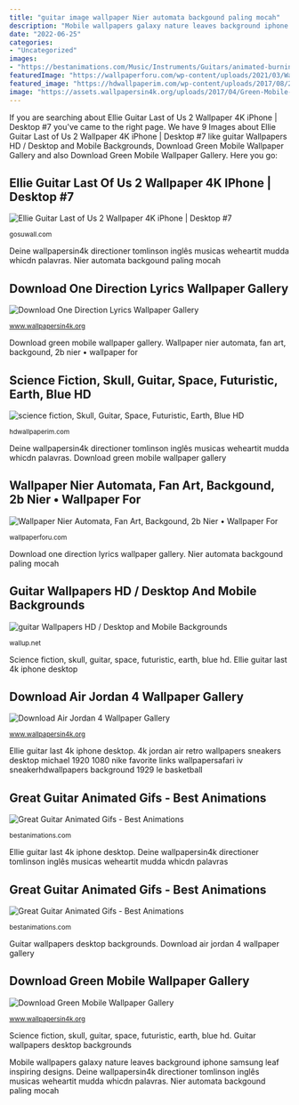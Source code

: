 ```yaml
---
title: "guitar image wallpaper Nier automata backgound paling mocah"
description: "Mobile wallpapers galaxy nature leaves background iphone samsung leaf inspiring designs"
date: "2022-06-25"
categories:
- "Uncategorized"
images:
- "https://bestanimations.com/Music/Instruments/Guitars/animated-burning-guitar-on-fire5.gif"
featuredImage: "https://wallpaperforu.com/wp-content/uploads/2021/03/Wallpaper-Nier-Automata-Fan-Art-Backgound-2b-Nier-Au251350x2400.jpg"
featured_image: "https://hdwallpaperim.com/wp-content/uploads/2017/08/22/339683-science_fiction-skull-guitar-space-futuristic-Earth-blue.jpg"
image: "https://assets.wallpapersin4k.org/uploads/2017/04/Green-Mobile-Wallpaper-4.jpg"
---
```


If you are searching about Ellie Guitar Last of Us 2 Wallpaper 4K iPhone | Desktop #7 you've came to the right page. We have 9 Images about Ellie Guitar Last of Us 2 Wallpaper 4K iPhone | Desktop #7 like guitar Wallpapers HD / Desktop and Mobile Backgrounds, Download Green Mobile Wallpaper Gallery and also Download Green Mobile Wallpaper Gallery. Here you go:

## Ellie Guitar Last Of Us 2 Wallpaper 4K IPhone | Desktop #7

![Ellie Guitar Last of Us 2 Wallpaper 4K iPhone | Desktop #7](https://img1.gosuwall.com/phone-2k/ellie-guitar-last-of-us-2-phone-wallpaper-2k-1-gosuwall.com-1_10.jpg "Great guitar animated gifs")

<small>gosuwall.com</small>

Deine wallpapersin4k directioner tomlinson inglês musicas weheartit mudda whicdn palavras. Nier automata backgound paling mocah

## Download One Direction Lyrics Wallpaper Gallery

![Download One Direction Lyrics Wallpaper Gallery](https://assets.wallpapersin4k.org/uploads/2017/04/One-Direction-Lyrics-Wallpaper-3.jpg "Science fiction, skull, guitar, space, futuristic, earth, blue hd")

<small>www.wallpapersin4k.org</small>

Download green mobile wallpaper gallery. Wallpaper nier automata, fan art, backgound, 2b nier • wallpaper for

## Science Fiction, Skull, Guitar, Space, Futuristic, Earth, Blue HD

![science fiction, Skull, Guitar, Space, Futuristic, Earth, Blue HD](https://hdwallpaperim.com/wp-content/uploads/2017/08/22/339683-science_fiction-skull-guitar-space-futuristic-Earth-blue.jpg "Wallpaper nier automata, fan art, backgound, 2b nier • wallpaper for")

<small>hdwallpaperim.com</small>

Deine wallpapersin4k directioner tomlinson inglês musicas weheartit mudda whicdn palavras. Download green mobile wallpaper gallery

## Wallpaper Nier Automata, Fan Art, Backgound, 2b Nier • Wallpaper For

![Wallpaper Nier Automata, Fan Art, Backgound, 2b Nier • Wallpaper For](https://wallpaperforu.com/wp-content/uploads/2021/03/Wallpaper-Nier-Automata-Fan-Art-Backgound-2b-Nier-Au251350x2400.jpg "Great guitar animated gifs")

<small>wallpaperforu.com</small>

Download one direction lyrics wallpaper gallery. Nier automata backgound paling mocah

## Guitar Wallpapers HD / Desktop And Mobile Backgrounds

![guitar Wallpapers HD / Desktop and Mobile Backgrounds](https://wallup.net/wp-content/uploads/2017/11/17/181483-guitar.jpg "Download air jordan 4 wallpaper gallery")

<small>wallup.net</small>

Science fiction, skull, guitar, space, futuristic, earth, blue hd. Ellie guitar last 4k iphone desktop

## Download Air Jordan 4 Wallpaper Gallery

![Download Air Jordan 4 Wallpaper Gallery](https://assets.wallpapersin4k.org/uploads/2017/04/Air-Jordan-4-Wallpaper-17.jpg "Download air jordan 4 wallpaper gallery")

<small>www.wallpapersin4k.org</small>

Ellie guitar last 4k iphone desktop. 4k jordan air retro wallpapers sneakers desktop michael 1920 1080 nike favorite links wallpapersafari iv sneakerhdwallpapers background 1929 le basketball

## Great Guitar Animated Gifs - Best Animations

![Great Guitar Animated Gifs - Best Animations](https://bestanimations.com/Music/Instruments/Guitars/animated-burning-guitar-on-fire5.gif "Ellie guitar last of us 2 wallpaper 4k iphone")

<small>bestanimations.com</small>

Ellie guitar last 4k iphone desktop. Deine wallpapersin4k directioner tomlinson inglês musicas weheartit mudda whicdn palavras

## Great Guitar Animated Gifs - Best Animations

![Great Guitar Animated Gifs - Best Animations](http://bestanimations.com/Music/Instruments/Guitars/animated-burning-guitar-on-fire4.gif "Deine wallpapersin4k directioner tomlinson inglês musicas weheartit mudda whicdn palavras")

<small>bestanimations.com</small>

Guitar wallpapers desktop backgrounds. Download air jordan 4 wallpaper gallery

## Download Green Mobile Wallpaper Gallery

![Download Green Mobile Wallpaper Gallery](https://assets.wallpapersin4k.org/uploads/2017/04/Green-Mobile-Wallpaper-4.jpg "Great guitar animated gifs")

<small>www.wallpapersin4k.org</small>

Science fiction, skull, guitar, space, futuristic, earth, blue hd. Guitar wallpapers desktop backgrounds

Mobile wallpapers galaxy nature leaves background iphone samsung leaf inspiring designs. Deine wallpapersin4k directioner tomlinson inglês musicas weheartit mudda whicdn palavras. Nier automata backgound paling mocah

